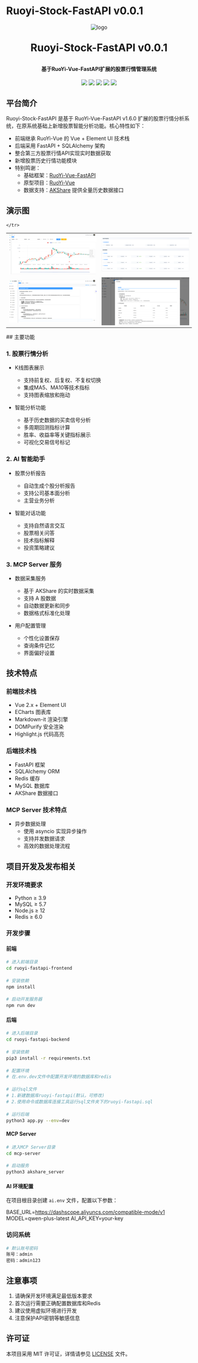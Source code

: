 # Ruoyi-Stock-FastAPI v0.0.1

<p align="center">
	<img alt="logo" src="https://oscimg.oschina.net/oscnet/up-d3d0a9303e11d522a06cd263f3079027715.png">
</p>
<h1 align="center" style="margin: 30px 0 30px; font-weight: bold;">Ruoyi-Stock-FastAPI v0.0.1</h1>
<h4 align="center">基于RuoYi-Vue-FastAPI扩展的股票行情管理系统</h4>
<p align="center">
	<a href="https://github.com/yorkqqcom/Ruoyi-Stock-FastAPI/stargazers"><img src="https://img.shields.io/github/stars/yorkqqcom/Ruoyi-Stock-FastAPI?style=social"></a>
	<a href="https://github.com/yorkqqcom/Ruoyi-Stock-FastAPI"><img src="https://img.shields.io/badge/RuoyiStockFastAPI-v1.0.0-brightgreen.svg"></a>
	<a href="https://github.com/yorkqqcom/Ruoyi-Stock-FastAPI/blob/main/LICENSE"><img src="https://img.shields.io/github/license/mashape/apistatus.svg"></a>
    <img src="https://img.shields.io/badge/python-≥3.9-blue">
    <img src="https://img.shields.io/badge/MySQL-≥5.7-blue">
</p>

## 平台简介

Ruoyi-Stock-FastAPI 是基于 RuoYi-Vue-FastAPI v1.6.0 扩展的股票行情分析系统，在原系统基础上新增股票智能分析功能。核心特性如下：

* 前端继承 RuoYi-Vue 的 Vue + Element UI 技术栈
* 后端采用 FastAPI + SQLAlchemy 架构
* 整合第三方股票行情API实现实时数据获取
* 新增股票历史行情功能模块
* 特别鸣谢：
  - 基础框架：[RuoYi-Vue-FastAPI](https://gitee.com/insistence2022/RuoYi-Vue-FastAPI)
  - 原型项目：[RuoYi-Vue](https://gitee.com/y_project/RuoYi-Vue)
  - 数据支持：[AKShare](https://github.com/akfamily/akshare) 提供全量历史数据接口

## 演示图
<table>
    <tr>
        <td><img src="https://github.com/yorkqqcom/Ruoyi-Stock-FastAPI/blob/master/demo-pictures/stock-1.png"/></td>
        <td><img src="https://github.com/yorkqqcom/Ruoyi-Stock-FastAPI/blob/master/demo-pictures/stock-2.png"/></td>
    </tr>
    <tr>
        <td><img src="https://github.com/yorkqqcom/Ruoyi-Stock-FastAPI/blob/master/demo-pictures/chat.png"/></td>
        <td><img src="https://github.com/yorkqqcom/Ruoyi-Stock-FastAPI/blob/master/demo-pictures/analysis.png"/></td>

    </tr>
</table>
## 主要功能

### 1. 股票行情分析
* K线图表展示
  - 支持前复权、后复权、不复权切换
  - 集成MA5、MA10等技术指标
  - 支持图表缩放和拖动

* 智能分析功能
  - 基于历史数据的买卖信号分析
  - 多周期回测指标计算
  - 胜率、收益率等关键指标展示
  - 可视化交易信号标记

### 2. AI 智能助手
* 股票分析报告
  - 自动生成个股分析报告
  - 支持公司基本面分析
  - 主营业务分析

* 智能对话功能
  - 支持自然语言交互
  - 股票相关问答
  - 技术指标解释
  - 投资策略建议

### 3. MCP Server 服务
* 数据采集服务
  - 基于 AKShare 的实时数据采集
  - 支持 A 股数据
  - 自动数据更新和同步
  - 数据格式标准化处理


* 用户配置管理
  - 个性化设置保存
  - 查询条件记忆
  - 界面偏好设置

## 技术特点

### 前端技术栈
* Vue 2.x + Element UI
* ECharts 图表库
* Markdown-it 渲染引擎
* DOMPurify 安全渲染
* Highlight.js 代码高亮

### 后端技术栈
* FastAPI 框架
* SQLAlchemy ORM
* Redis 缓存
* MySQL 数据库
* AKShare 数据接口

### MCP Server 技术特点
* 异步数据处理
  - 使用 asyncio 实现异步操作
  - 支持并发数据请求
  - 高效的数据处理流程


## 项目开发及发布相关

### 开发环境要求
* Python ≥ 3.9
* MySQL ≥ 5.7
* Node.js ≥ 12
* Redis ≥ 6.0

### 开发步骤

#### 前端
```bash
# 进入前端目录
cd ruoyi-fastapi-frontend

# 安装依赖
npm install

# 启动开发服务器
npm run dev
```

#### 后端
```bash
# 进入后端目录
cd ruoyi-fastapi-backend

# 安装依赖
pip3 install -r requirements.txt

# 配置环境
# 在.env.dev文件中配置开发环境的数据库和redis

# 运行sql文件
# 1.新建数据库ruoyi-fastapi(默认，可修改)
# 2.使用命令或数据库连接工具运行sql文件夹下的ruoyi-fastapi.sql

# 运行后端
python3 app.py --env=dev
```

#### MCP Server
```bash
# 进入MCP Server目录
cd mcp-server

# 启动服务
python3 akshare_server
```

#### AI 环境配置
在项目根目录创建 `ai.env` 文件，配置以下参数：

BASE_URL=https://dashscope.aliyuncs.com/compatible-mode/v1
MODEL=qwen-plus-latest
AI_API_KEY=your-key

### 访问系统
```bash
# 默认账号密码
账号：admin
密码：admin123
```



## 注意事项
1. 请确保开发环境满足最低版本要求
2. 首次运行需要正确配置数据库和Redis
3. 建议使用虚拟环境进行开发
4. 注意保护API密钥等敏感信息

## 许可证
本项目采用 MIT 许可证，详情请参见 [LICENSE](LICENSE) 文件。